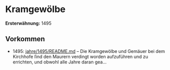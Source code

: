 # Kramgewölbe

**Ersterwähnung:** 1495

## Vorkommen
- 1495: [jahre/1495/README.md](../jahre/1495/README.md) – Die Kramgewölbe und Gemäuer bei dem Kirchhofe
ſind den Maurern verdingt worden aufzuführen und zu
errichten, und obwohl alle Jahre daran gea...
